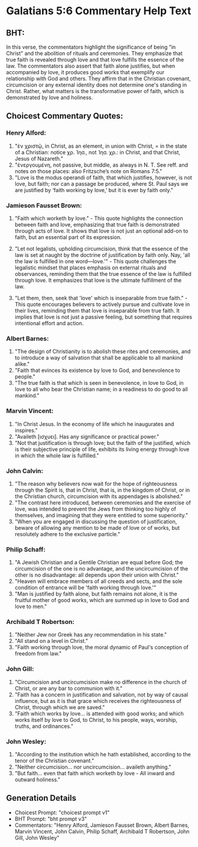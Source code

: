 # Galatians 5:6 Commentary Help Text

## BHT:
In this verse, the commentators highlight the significance of being "in Christ" and the abolition of rituals and ceremonies. They emphasize that true faith is revealed through love and that love fulfills the essence of the law. The commentators also assert that faith alone justifies, but when accompanied by love, it produces good works that exemplify our relationship with God and others. They affirm that in the Christian covenant, circumcision or any external identity does not determine one's standing in Christ. Rather, what matters is the transformative power of faith, which is demonstrated by love and holiness.

## Choicest Commentary Quotes:
### Henry Alford:
1. "ἐν χριστῷ, in Christ, as an element, in union with Christ, = in the state of a Christian: notice χρ. Ἰησ., not Ἰησ. χρ.: in Christ, and that Christ, Jesus of Nazareth."
2. "ἐνεργουμένη, not passive, but middle, as always in N. T. See reff. and notes on those places: also Fritzsche’s note on Romans 7:5."
3. "Love is the modus operandi of faith, that which justifies, however, is not love, but faith; nor can a passage be produced, where St. Paul says we are justified by ‘faith working by love,’ but it is ever by faith only."

### Jamieson Fausset Brown:
1. "Faith which worketh by love." - This quote highlights the connection between faith and love, emphasizing that true faith is demonstrated through acts of love. It shows that love is not just an optional add-on to faith, but an essential part of its expression.

2. "Let not legalists, upholding circumcision, think that the essence of the law is set at naught by the doctrine of justification by faith only. Nay, 'all the law is fulfilled in one word—love.'" - This quote challenges the legalistic mindset that places emphasis on external rituals and observances, reminding them that the true essence of the law is fulfilled through love. It emphasizes that love is the ultimate fulfillment of the law.

3. "Let them, then, seek that 'love' which is inseparable from true faith." - This quote encourages believers to actively pursue and cultivate love in their lives, reminding them that love is inseparable from true faith. It implies that love is not just a passive feeling, but something that requires intentional effort and action.

### Albert Barnes:
1. "The design of Christianity is to abolish these rites and ceremonies, and to introduce a way of salvation that shall be applicable to all mankind alike."
2. "Faith that evinces its existence by love to God, and benevolence to people."
3. "The true faith is that which is seen in benevolence, in love to God, in love to all who bear the Christian name; in a readiness to do good to all mankind."

### Marvin Vincent:
1. "In Christ Jesus. In the economy of life which he inaugurates and inspires."
2. "Availeth [ισχυει]. Has any significance or practical power."
3. "Not that justification is through love; but the faith of the justified, which is their subjective principle of life, exhibits its living energy through love in which the whole law is fulfilled."

### John Calvin:
1. "The reason why believers now wait for the hope of righteousness through the Spirit is, that in Christ, that is, in the kingdom of Christ, or in the Christian church, circumcision with its appendages is abolished."
2. "The contrast here introduced, between ceremonies and the exercise of love, was intended to prevent the Jews from thinking too highly of themselves, and imagining that they were entitled to some superiority."
3. "When you are engaged in discussing the question of justification, beware of allowing any mention to be made of love or of works, but resolutely adhere to the exclusive particle."

### Philip Schaff:
1. "A Jewish Christian and a Gentile Christian are equal before God; the circumcision of the one is no advantage, and the uncircumcision of the other is no disadvantage: all depends upon their union with Christ."
2. "Heaven will embrace members of all creeds and sects, and the sole condition of entrance will be 'faith working through love.'"
3. "Man is justified by faith alone, but faith remains not alone, it is the fruitful mother of good works, which are summed up in love to God and love to men."

### Archibald T Robertson:
1. "Neither Jew nor Greek has any recommendation in his state." 
2. "All stand on a level in Christ."
3. "Faith working through love, the moral dynamic of Paul's conception of freedom from law."

### John Gill:
1. "Circumcision and uncircumcision make no difference in the church of Christ, or are any bar to communion with it."
2. "Faith has a concern in justification and salvation, not by way of causal influence, but as it is that grace which receives the righteousness of Christ, through which we are saved."
3. "Faith which works by love... is attended with good works; and which works itself by love to God, to Christ, to his people, ways, worship, truths, and ordinances."

### John Wesley:
1. "According to the institution which he hath established, according to the tenor of the Christian covenant."
2. "Neither circumcision... nor uncircumcision... availeth anything."
3. "But faith... even that faith which worketh by love - All inward and outward holiness."


## Generation Details
- Choicest Prompt: "choicest prompt v1"
- BHT Prompt: "bht prompt v3"
- Commentators: "Henry Alford, Jamieson Fausset Brown, Albert Barnes, Marvin Vincent, John Calvin, Philip Schaff, Archibald T Robertson, John Gill, John Wesley"
